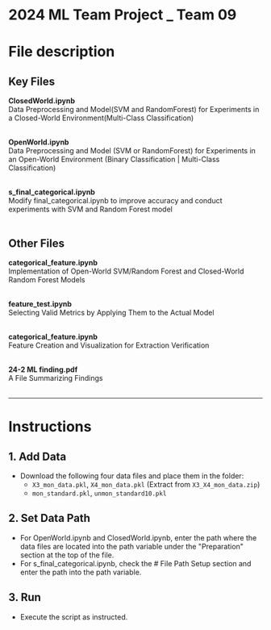 # 2024 ML Team Project _ Team 09

# File description <br>
## Key Files

**ClosedWorld.ipynb** <br>
Data Preprocessing and Model(SVM and RandomForest) for Experiments in a Closed-World Environment(Multi-Class Classification)<br><br>

**OpenWorld.ipynb** <br>
Data Preprocessing and Model (SVM or RandomForest) for Experiments in an Open-World Environment (Binary Classification | Multi-Class Classification)<br><br>

**s_final_categorical.ipynb** <br>
Modify final_categorical.ipynb to improve accuracy and conduct experiments with SVM and Random Forest model <br><br>

## Other Files
**categorical_feature.ipynb** <br>
Implementation of Open-World SVM/Random Forest and Closed-World Random Forest Models <br><br>

**feature_test.ipynb** <br>
Selecting Valid Metrics by Applying Them to the Actual Model <br><br>

**categorical_feature.ipynb** <br>
Feature Creation and Visualization for Extraction Verification <br><br>

**24-2 ML finding.pdf** <br>
A File Summarizing Findings <br><br>


----------------------------------

# Instructions

## 1. Add Data
- Download the following four data files and place them in the folder:
  - `X3_mon_data.pkl`, `X4_mon_data.pkl` (Extract from `X3_X4_mon_data.zip`)
  - `mon_standard.pkl`, `unmon_standard10.pkl`

## 2. Set Data Path
- For OpenWorld.ipynb and ClosedWorld.ipynb, enter the path where the data files are located into the path variable under the "Preparation" section at the top of the file.
- For s_final_categorical.ipynb, check the # File Path Setup section and enter the path into the path variable.

## 3. Run
- Execute the script as instructed.

